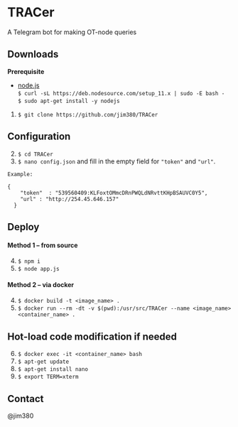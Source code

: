 # TRACer
A Telegram bot for making OT-node queries

## Downloads
**Prerequisite**
- [node.js](https://nodejs.org/en/download/package-manager/#debian-and-ubuntu-based-linux-distributions-enterprise-linux-fedora-and-snap-packages)<br/>```$ curl -sL https://deb.nodesource.com/setup_11.x | sudo -E bash -```<br/>```$ sudo apt-get install -y nodejs```<br>
1. ```$ git clone https://github.com/jim380/TRACer```

## Configuration
2. ```$ cd TRACer```<br>
3. ```$ nano config.json``` and fill in the empty field for ```"token"``` and ```"url"```.<br> 
```
Example: 

{
    "token"  : "539560409:KLFoxtOMmcDRnPWQLdNRvttKHpBSAUVC0Y5",
    "url" : "http://254.45.646.157"
  }
```

## Deploy
#### Method 1 – from source
4. ```$ npm i```<br>
5. ```$ node app.js```<br>

#### Method 2 – via docker
4. ```$ docker build -t <image_name> .```<br>
5. ```$ docker run --rm -dt -v $(pwd):/usr/src/TRACer --name <image_name> <container_name> .```<br>

## Hot-load code modification if needed
6. ```$ docker exec -it <container_name> bash ```<br>
7. ```$ apt-get update ```<br>
8. ```$ apt-get install nano```<br>
9. ```$ export TERM=xterm```<br>

## Contact
@jim380

